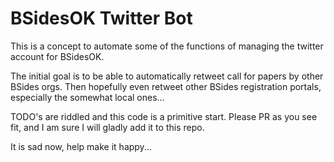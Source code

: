 # BSidesOK Twitter Bot

This is a concept to automate some of the functions of managing the twitter account for BSidesOK.

The initial goal is to be able to automatically retweet call for papers by other BSides orgs.  Then hopefully even retweet other BSides registration portals, especially the somewhat local ones...

TODO's are riddled and this code is a primitive start.  Please PR as you see fit, and I am sure I will gladly add it to this repo.  

It is sad now, help make it happy...
